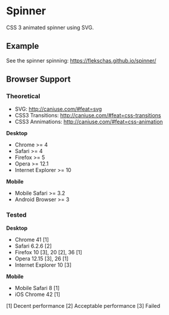 # Spinner
CSS 3 animated spinner using SVG.

## Example
See the spinner spinning: https://flekschas.github.io/spinner/

## Browser Support

### Theoretical

* SVG: http://caniuse.com/#feat=svg
* CSS3 Transitions: http://caniuse.com/#feat=css-transitions
* CSS3 Annimations: http://caniuse.com/#feat=css-animation

**Desktop**
* Chrome >= 4
* Safari >= 4
* Firefox >= 5
* Opera >= 12.1
* Internet Explorer >= 10

**Mobile**
* Mobile Safari >= 3.2
* Android Browser >= 3

### Tested

**Desktop**
* Chrome 41 [1]
* Safari 6.2.6 [2]
* Firefox 10 [3], 20 [2], 36 [1]
* Opera 12.15 [3], 26 [1]
* Internet Explorer 10 [3]

**Mobile**
* Mobile Safari 8 [1]
* iOS Chrome 42 [1]

[1] Decent performance
[2] Acceptable performance
[3] Failed
